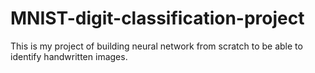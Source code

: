 # MNIST-digit-classification-project
This is my project of building neural network from scratch to be able to identify handwritten images.
